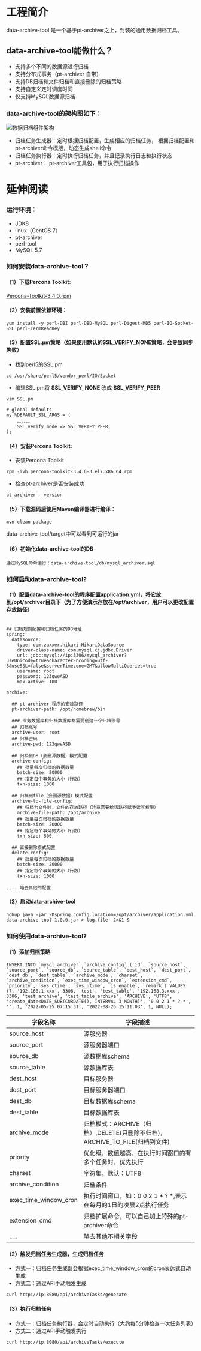 # 工程简介

data-archive-tool 是一个基于pt-archiver之上，封装的通用数据归档工具。

## data-archive-tool能做什么？

- 支持多个不同的数据源进行归档
- 支持分布式事务（pt-archiver 自带）
- 支持DB归档和文件归档和直接删除的归档策略
- 支持自定义定时调度时间
- 仅支持MySQL数据源归档


### data-archive-tool的架构图如下：

![数据归档组件架构](img/数据归档组件设计.drawio.png)

- 归档任务生成器：定时根据归档配置，生成相应的归档任务， 根据归档配置和pt-archiver命令模版，动态生成shell命令
- 归档任务执行器：定时执行归档任务，并且记录执行日志和执行状态
- pt-archiver： pt-archiver工具包，用于执行归档操作

# 延伸阅读

### 运行环境：

- JDK8
- linux（CentOS 7）
- pt-archiver
- perl-tool
- MySQL 5.7

### 如何安装data-archive-tool？

#### （1）下载Percona Toolkit:

[Percona-Toolkit-3.4.0.rpm](https://downloads.percona.com/downloads/percona-toolkit/3.4.0/binary/redhat/7/x86_64/percona-toolkit-3.4.0-3.el7.x86_64.rpm)

#### （2）安装前置依赖环境：

```
yum install -y perl-DBI perl-DBD-MySQL perl-Digest-MD5 perl-IO-Socket-SSL perl-TermReadKey
```

#### （3）配置SSL.pm策略（如果使用默认的SSL_VERIFY_NONE策略，会导致同步失败）

- 找到perl5的SSL.pm

```
cd /usr/share/perl5/vendor_perl/IO/Socket
```

- 编辑SSL.pm将 **SSL_VERIFY_NONE** 改成 **SSL_VERIFY_PEER**

```
vim SSL.pm

# global defaults
my %DEFAULT_SSL_ARGS = (
    。。。。。。
    SSL_verify_mode => SSL_VERIFY_PEER,
);
```

#### （4）安装Percona Toolkit:

- 安装Percona Toolkit
```
rpm -ivh percona-toolkit-3.4.0-3.el7.x86_64.rpm
```

- 检查pt-archiver是否安装成功
```
pt-archiver --version
```

#### （5）下载源码后使用Maven编译器进行编译：

```
mvn clean package
```

data-archive-tool/target中可以看到可运行的jar

#### （6）初始化data-archive-tool的DB

```
通过MySQL命令运行：data-archive-tool/db/mysql_archiver.sql
```

### 如何启动data-archive-tool?

#### （1）配置data-archive-tool的程序配置application.yml，将它放到/opt/archiver目录下（为了方便演示存放在/opt/archiver，用户可以更改配置存放路径）

```

## 归档规则配置和归档任务的DB地址
spring:
  datasource:
    type: com.zaxxer.hikari.HikariDataSource
    driver-class-name: com.mysql.cj.jdbc.Driver
    url: jdbc:mysql://ip:3306/mysql_archiver?useUnicode=true&characterEncoding=utf-8&useSSL=false&serverTimezone=GMT&allowMultiQueries=true
    username: root
    password: 123qweASD
    max-active: 100

archive:

  ## pt-archiver 程序的安装路径
  pt-archiver-path: /opt/homebrew/bin

  ### 业务数据库和归档数据库都需要创建一个归档账号
  ## 归档账号
  archive-user: root
  ## 归档密码
  archive-pwd: 123qweASD

  ## 归档到DB（会删源数据）模式配置
  archive-config:
    ## 批量每次归档的数据数量
    batch-size: 20000
    ## 指定每个事务的大小（行数）
    txn-size: 1000

  ## 归档到file（会删源数据）模式配置 
  archive-to-file-config:
    ## 归档为文件时，文件的存放路径（注意需要给该路径赋予读写权限）
    archive-file-path: /opt/archive
    ## 批量每次归档的数据数量
    batch-size: 20000
    ## 指定每个事务的大小（行数）
    txn-size: 500

  ## 直接删除模式配置
  delete-config:
    ## 批量每次归档的数据数量
    batch-size: 20000
    ## 指定每个事务的大小（行数）
    txn-size: 1000
    
.... 略去其他的配置    

```

#### （2）启动data-archive-tool

```
nohup java -jar -Dspring.config.location=/opt/archiver/application.yml data-archive-tool-1.0.0.jar > log.file  2>&1 &
```

### 如何使用data-archive-tool?

#### （1）添加归档策略

```
INSERT INTO `mysql_archiver`.`archive_config` (`id`, `source_host`, `source_port`, `source_db`, `source_table`, `dest_host`, `dest_port`, `dest_db`, `dest_table`, `archive_mode`, `charset`, `archive_condition`, `exec_time_window_cron`, `extension_cmd`, `priority`, `sys_ctime`, `sys_utime`, `is_enable`, `remark`) VALUES (7, '192.168.1.xxx', 3306, 'test', 'test_table', '192.168.3.xxx', 3306, 'test_archive', 'test_table_archive', 'ARCHIVE', 'UTF8', 'create_date<DATE_SUB(CURDATE(), INTERVAL 3 MONTH)', '0 0 2 1 * ? *', '', 1, '2022-05-25 07:15:31', '2022-08-26 15:11:03', 1, NULL);
```



|  字段名称| 字段描述  |
|---|---|
|source_host | 源服务器
|source_port | 源服务器端口
|source_db   | 源数据库schema
|source_table| 源数据库表
|dest_host   | 目标服务器
|dest_port   | 目标服务器端口
|dest_db     | 目标数据库schema
|dest_table  | 目标数据库表
|archive_mode| 归档模式：ARCHIVE（归档）,DELETE(只删除不归档)，ARCHIVE_TO_FILE(归档到文件)
|priority    | 优化级，数值越高，在执行时间窗口的有多个任务时，优先执行
|charset     | 字符集，默认：UTF8
|archive_condition |归档条件
|exec_time_window_cron | 执行时间窗口，如：0 0 2 1 * ? *,表示在每月的1日的凌晨2点执行任务
|extension_cmd | 归档扩展命令，可以自己加上特殊的pt-archiver命令
|..... | 略去其他不相关字段

#### （2）触发归档任务生成器，生成归档任务

- 方式一：归档任务生成器会根据exec_time_window_cron的cron表达式自动生成
- 方式二：通过API手动触发生成
```
curl http://ip:8080/api/archiveTasks/generate
```

#### （3）执行归档任务
- 方式一：归档任务执行器，会定时自动执行（大约每5分钟检查一次任务列表）
- 方式二：通过API手动触发执行
```
curl http://ip:8080/api/archiveTasks/execute
```



